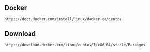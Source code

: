 ## Docker

```
https://docs.docker.com/install/linux/docker-ce/centos
```

## Download

```
https://download.docker.com/linux/centos/7/x86_64/stable/Packages
```
